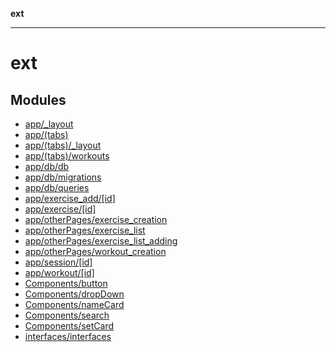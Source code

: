**ext**

***

# ext

## Modules

- [app/\_layout](app/_layout/README.md)
- [app/(tabs)](app/(tabs)/README.md)
- [app/(tabs)/\_layout](app/(tabs)/_layout/README.md)
- [app/(tabs)/workouts](app/(tabs)/workouts/README.md)
- [app/db/db](app/db/db/README.md)
- [app/db/migrations](app/db/migrations/README.md)
- [app/db/queries](app/db/queries/README.md)
- [app/exercise\_add/\[id\]](app/exercise_add/[id]/README.md)
- [app/exercise/\[id\]](app/exercise/[id]/README.md)
- [app/otherPages/exercise\_creation](app/otherPages/exercise_creation/README.md)
- [app/otherPages/exercise\_list](app/otherPages/exercise_list/README.md)
- [app/otherPages/exercise\_list\_adding](app/otherPages/exercise_list_adding/README.md)
- [app/otherPages/workout\_creation](app/otherPages/workout_creation/README.md)
- [app/session/\[id\]](app/session/[id]/README.md)
- [app/workout/\[id\]](app/workout/[id]/README.md)
- [Components/button](Components/button/README.md)
- [Components/dropDown](Components/dropDown/README.md)
- [Components/nameCard](Components/nameCard/README.md)
- [Components/search](Components/search/README.md)
- [Components/setCard](Components/setCard/README.md)
- [interfaces/interfaces](interfaces/interfaces/README.md)
